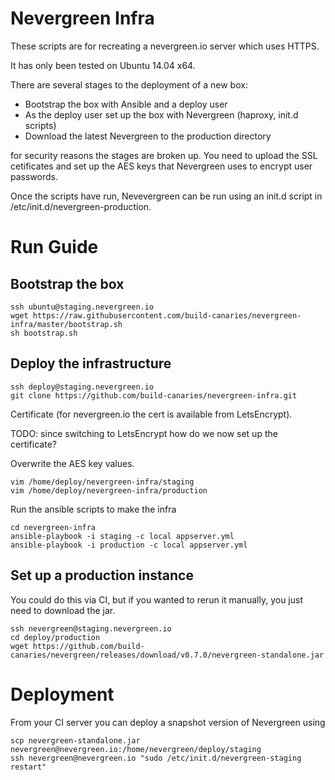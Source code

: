 # Nevergreen Infra

These scripts are for recreating a nevergreen.io server which uses HTTPS.

It has only been tested on Ubuntu 14.04 x64.

There are several stages to the deployment of a new box:

* Bootstrap the box with Ansible and a deploy user
* As the deploy user set up the box with Nevergreen (haproxy, init.d scripts)
* Download the latest Nevergreen to the production directory

for security reasons the stages are broken up. You need to upload the SSL cetificates and set up the AES keys that Nevergreen uses to encrypt user passwords.

Once the scripts have run, Nevevergreen can be run using an init.d script in /etc/init.d/nevergreen-production.

# Run Guide

## Bootstrap the box

```
ssh ubuntu@staging.nevergreen.io
wget https://raw.githubusercontent.com/build-canaries/nevergreen-infra/master/bootstrap.sh
sh bootstrap.sh
```

## Deploy the infrastructure

```
ssh deploy@staging.nevergreen.io
git clone https://github.com/build-canaries/nevergreen-infra.git

```
Certificate (for nevergreen.io the cert is available from LetsEncrypt).

TODO: since switching to LetsEncrypt how do we now set up the certificate?

Overwrite the AES key values.

```
vim /home/deploy/nevergreen-infra/staging
vim /home/deploy/nevergreen-infra/production
```

Run the ansible scripts to make the infra

```
cd nevergreen-infra
ansible-playbook -i staging -c local appserver.yml
ansible-playbook -i production -c local appserver.yml
```

## Set up a production instance

You could do this via CI, but if you wanted to rerun it manually, you just need to download the jar.

```
ssh nevergreen@staging.nevergreen.io
cd deploy/production
wget https://github.com/build-canaries/nevergreen/releases/download/v0.7.0/nevergreen-standalone.jar
```

# Deployment

From your CI server you can deploy a snapshot version of Nevergreen using

```
scp nevergreen-standalone.jar nevergreen@nevergreen.io:/home/nevergreen/deploy/staging
ssh nevergreen@nevergreen.io "sudo /etc/init.d/nevergreen-staging restart"
```
